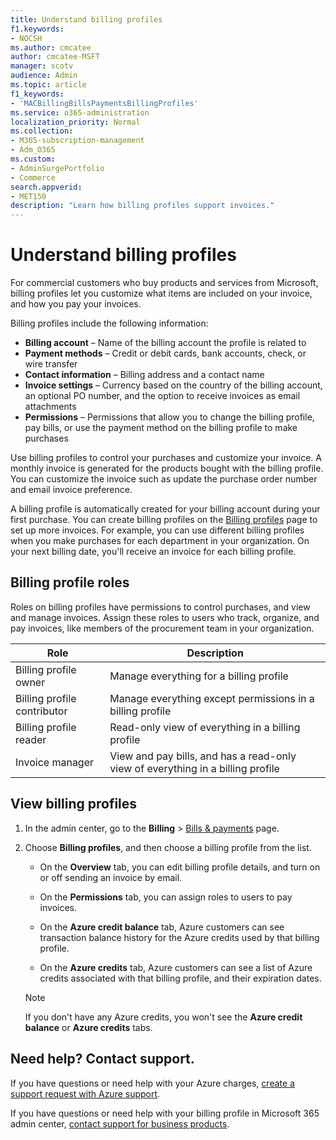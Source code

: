 ```yaml
---
title: Understand billing profiles
f1.keywords:
- NOCSH
ms.author: cmcatee
author: cmcatee-MSFT
manager: scotv
audience: Admin
ms.topic: article
f1_keywords:
- 'MACBillingBillsPaymentsBillingProfiles'
ms.service: o365-administration
localization_priority: Normal
ms.collection:
- M365-subscription-management
- Adm_O365
ms.custom: 
- AdminSurgePortfolio
- Commerce
search.appverid:
- MET150
description: "Learn how billing profiles support invoices."
---
```


# Understand billing profiles

For commercial customers who buy products and services from Microsoft, billing profiles let you customize what items are included on your invoice, and how you pay your invoices.

Billing profiles include the following information:

- **Billing account** &ndash; Name of the billing account the profile is related to
- **Payment methods** &ndash; Credit or debit cards, bank accounts, check, or wire transfer
- **Contact information** &ndash; Billing address and a contact name
- **Invoice settings** &ndash; Currency based on the country of the billing account, an optional PO number, and the option to receive invoices as email attachments
- **Permissions** &ndash; Permissions that allow you to change the billing profile, pay bills, or use the payment method on the billing profile to make purchases

Use billing profiles to control your purchases and customize your invoice. A monthly invoice is generated for the products bought with the
billing profile. You can customize the invoice such as update the purchase order number and email invoice preference.

A billing profile is automatically created for your billing account during your first purchase. You can create billing profiles on the
<a href="https://go.microsoft.com/fwlink/p/?linkid=2103629" target="_blank">Billing profiles</a> page to set up more invoices. For example, you can use different billing profiles when you make purchases for each
department in your organization. On your next billing date, you'll receive an invoice for each billing profile.

## Billing profile roles

Roles on billing profiles have permissions to control purchases, and view and manage invoices. Assign these roles to users who track, organize, and pay invoices, like members of the procurement team in your organization.

| Role                        	| Description                                                                     	|
|-----------------------------	|---------------------------------------------------------------------------------	|
| Billing profile owner       	| Manage everything for a billing profile                                         	|
| Billing profile contributor 	| Manage everything except permissions in a billing profile                       	|
| Billing profile reader      	| Read-only view of everything in a billing profile                               	|
| Invoice manager             	| View and pay bills, and has a read-only view of everything in a billing profile 	|

## View billing profiles

1. In the admin center, go to the **Billing** \> <a href="https://go.microsoft.com/fwlink/p/?linkid=2102895" target="_blank">Bills & payments</a> page.

2. Choose **Billing profiles**, and then choose a billing profile from the list.

    - On the **Overview** tab, you can edit billing profile details, and turn on or off sending an invoice by email.

    - On the **Permissions** tab, you can assign roles to users to pay invoices.

    - On the **Azure credit balance** tab, Azure customers can see transaction balance history for the Azure credits used by that billing profile.

    - On the **Azure credits** tab, Azure customers can see a list of Azure credits associated with that billing profile, and their expiration dates.

    > [!NOTE]
    > If you don't have any Azure credits, you won't see the **Azure credit balance** or **Azure credits** tabs.

## Need help? Contact support.

If you have questions or need help with your Azure charges, <a href="https://portal.azure.com/#blade/Microsoft_Azure_Support/HelpAndSupportBlade/newsupportrequest" target="_blank">create a support request with Azure support</a>.

If you have questions or need help with your billing profile in Microsoft 365 admin center, [contact support for business products](/office365/admin/contact-support-for-business-products).